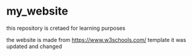 # my_website
 this repository is cretaed for learning purposes

the website is made from https://www.w3schools.com/ template
it was updated and changed 